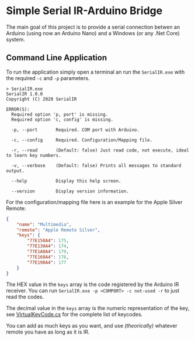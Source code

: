 # Simple Serial IR-Arduino Bridge
The main goal of this project is to provide a serial connection betwen an Arduino (using now an Arduino Nano) and a Windows (or any .Net Core) system.

## Command Line Application
To run the application simply open a terminal an run the `SerialIR.exe` with the required `-c` and `-p` parameters.
```
> SerialIR.exe
SerialIR 1.0.0
Copyright (C) 2020 SerialIR

ERROR(S):
  Required option 'p, port' is missing.
  Required option 'c, config' is missing.

  -p, --port       Required. COM port with Arduino.

  -c, --config     Required. Configuration/Mapping file.

  -r, --read       (Default: false) Just read code, not execute, ideal to learn key numbers.

  -v, --verbose    (Default: false) Prints all messages to standard output.

  --help           Display this help screen.

  --version        Display version information.
```

For the configuration/mapping file here is an example for the Apple Silver Remote:
```json
{
	"name": "Multimedia",
	"remote": "Apple Remote Silver",
	"keys": {
		"77E150A4": 175,
		"77E130A4": 174,
		"77E1A0A4": 179,
		"77E160A4": 176,
		"77E190A4": 177
	}
}
```

The HEX value in the `keys` array is the code registered by the Arduino IR receiver. You can run `SerialIR.exe -p <COMPORT> -c not-used -r` to just read the codes.

The decimal value in the `keys` array is the numeric representation of the key, see [VirtualKeyCode.cs](VirtualKeyCode.cs) for the complete list of keycodes.

You can add as much keys as you want, and use _(theorically)_ whatever remote you have as long as it is IR. 
